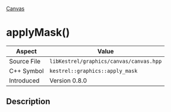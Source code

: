 [Canvas](index)
# applyMask()
| Aspect | Value |
| --- | --- |
| Source File | `libKestrel/graphics/canvas/canvas.hpp` |
| C++ Symbol | `kestrel::graphics::apply_mask` |
| Introduced | Version 0.8.0 |
## Description


